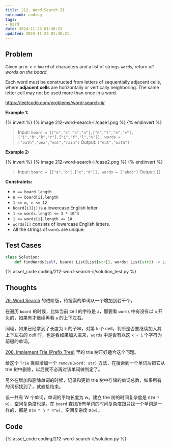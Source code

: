 ```yaml
---
title: 212. Word Search II
notebook: coding
tags:
- hard
date: 2024-11-23 01:36:21
updated: 2024-11-23 01:36:21
---
```

## Problem

Given an `m x n` `board` of characters and a list of strings `words`, return _all words on the board_.

Each word must be constructed from letters of sequentially adjacent cells, where **adjacent cells** are horizontally or vertically neighboring. The same letter cell may not be used more than once in a word.

<https://leetcode.com/problems/word-search-ii/>

**Example 1:**

{% invert %}
{% image 212-word-search-ii/case1.png %}
{% endinvert %}

> Input: `board = [["o","a","a","n"],["e","t","a","e"],["i","h","k","r"],["i","f","l","v"]], words = ["oath","pea","eat","rain"]`
> Output: `["eat","oath"]`

**Example 2:**

{% invert %}
{% image 212-word-search-ii/case2.png %}
{% endinvert %}

> Input: `board = [["a","b"],["c","d"]], words = ["abcb"]`
> Output: `[]`

**Constraints:**

- `m == board.length`
- `n == board[i].length`
- `1 <= m, n <= 12`
- `board[i][j]` is a lowercase English letter.
- `1 <= words.length <= 3 * 10^4`
- `1 <= words[i].length <= 10`
- `words[i]` consists of lowercase English letters.
- All the strings of `words` are unique.

## Test Cases

``` python
class Solution:
    def findWords(self, board: List[List[str]], words: List[str]) -> List[str]:
```

{% asset_code coding/212-word-search-ii/solution_test.py %}

## Thoughts

[79. Word Search](/coding/79-word-search) 的进阶版，待搜索的单词从一个增加到若干个。

在遍历 `board` 的时候，比如当前 cell 的字符是 `a`，那要看 `words` 中有没有以 `a` 开头的，如果有才继续再看 `a` 的上下左右。

同理，如果已经拿到了长度为 `k` 的子串，对第 `k` 个 cell，判断是否要继续加入其上下左右的 cell 时，也是看如果加入进来，`words` 中是否有以这 `k + 1` 个字符为前缀的单词。

[208. Implement Trie (Prefix Tree)](/coding/208-implement-trie-prefix-tree) 里的 trie 树正好适合这个问题。

给这个 `Trie` 类型增加一个 `remove(word: str)` 方法，在搜索到一个单词后把它从 trie 树中删除，以后就不必再对该单词做判定了。

另外在增加和删除单词的时候，记录和更新 trie 树中存储的单词总数，如果所有的词都找到了，就直接结束。

设一共有 W 个单词，单词的平均长度为 w。建立 trie 树的时间复杂度是 `O(W * w)`，空间复杂度也是。在 `board` 查找所有单词的时间复杂度跟只找一个单词是一样的，都是 `O(m * n * 4^w)`，空间复杂度 `O(w)`。

## Code

{% asset_code coding/212-word-search-ii/solution.py %}

